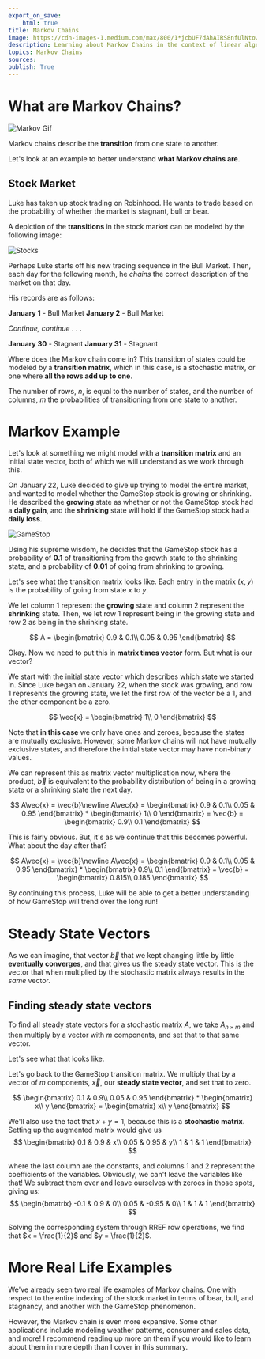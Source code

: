 ```yaml
---
export_on_save:
    html: true
title: Markov Chains
image: https://cdn-images-1.medium.com/max/800/1*jcbUF7dAhAIRS8nfUlNtow.gif
description: Learning about Markov Chains in the context of linear algebra
topics: Markov Chains
sources: 
publish: True
---
```


# What are Markov Chains?

![Markov Gif](https://miro.medium.com/max/516/1*jcbUF7dAhAIRS8nfUlNtow.gif)

Markov chains describe the **transition** from one state to another. 

Let's look at an example to better understand **what Markov chains are**. 

## Stock Market

Luke has taken up stock trading on Robinhood. He wants to trade based on the probability of whether the market is stagnant, bull or bear.

A depiction of the **transitions** in the stock market can be modeled by the following image: 

![Stocks](https://miro.medium.com/max/400/1*oqBd8eLkXyU-h0AhV-m73w.png)

Perhaps Luke starts off his new trading sequence in the Bull Market. Then, each day for the following month, he *chains* the correct description of the market on that day. 

His records are as follows: 

**January 1** - Bull Market 
**January 2** - Bull Market

*Continue, continue* . . . 

**January 30** - Stagnant
**January 31** - Stagnant

Where does the Markov chain come in? This transition of states could be modeled by a **transition matrix**, which in this case, is a <span class="red">stochastic matrix</span>, or one where **all the rows add up to one**. 

The number of rows, $n$, is equal to the number of states, and the number of columns, $m$ the probabilities of transitioning from one state to another.

# Markov Example 

Let's look at something we might model with a **transition matrix** and an <span class="red">initial state vector</span>, both of which we will understand as we work through this. 

On January 22, Luke decided to give up trying to model the entire market, and wanted to model whether the GameStop stock is growing or shrinking. He described the **growing** state as whether or not the GameStop stock had a **daily gain**, and the **shrinking** state will hold if the GameStop stock had a **daily loss**. 

![GameStop](https://images.mktw.net/im-290050?width=1260&size=1.7728531855955678)

Using his supreme wisdom, he decides that the GameStop stock has a probability of **0.1** of transitioning from the growth state to the shrinking state, and a probability of **0.01** of going from shrinking to growing. 

Let's see what the transition matrix looks like. Each entry in the matrix $(x, y)$ is the probability of going from state $x$ to $y$.

We let column 1 represent the **growing** state and column 2 represent the **shrinking** state. Then, we let row 1 represent being in the growing state and row 2 as being in the shrinking state. 

$$
A = 
\begin{bmatrix} 
0.9 & 0.1\\
0.05 & 0.95
\end{bmatrix}
$$

Okay. Now we need to put this in **matrix times vector** form. But what is our vector?

We start with the <span class="red">initial state vector</span> which describes which state we started in. Since Luke began on January 22, when the stock was growing, and row 1 represents the growing state, we let the first row of the vector be a 1, and the other component be a zero. 

$$
\vec{x} = \begin{bmatrix} 
1\\
0
\end{bmatrix}
$$

Note that **in this case** we only have ones and zeroes, because the states are <span class="red">mutually exclusive</span>. However, some Markov chains will not have mutually exclusive states, and therefore the initial state vector may have non-binary values. 

We can represent this as matrix vector multiplication now, where the product, $\vec{b}$ is equivalent to the probability distribution of being in a growing state or a shrinking state the next day. 

$$
A\vec{x} = \vec{b}\newline
A\vec{x} =  \begin{bmatrix} 
0.9 & 0.1\\
0.05 & 0.95
\end{bmatrix} * \begin{bmatrix} 
1\\
0
\end{bmatrix} = \vec{b} = \begin{bmatrix} 
0.9\\
0.1
\end{bmatrix} 
$$

This is fairly obvious. But, it's as we continue that this becomes powerful. What about the day after that? 

$$
A\vec{x} = \vec{b}\newline
A\vec{x} =  \begin{bmatrix} 
0.9 & 0.1\\
0.05 & 0.95
\end{bmatrix} * \begin{bmatrix} 
0.9\\
0.1
\end{bmatrix} = \vec{b} = \begin{bmatrix} 
0.815\\
0.185
\end{bmatrix} 
$$

By continuing this process, Luke will be able to get a better understanding of how GameStop will trend over the long run! 

# Steady State Vectors 

As we can imagine, that vector $\vec{b}$ that we kept changing little by little **eventually converges**, and that gives us the <span class="red">steady state vector</span>.  This is the vector that when multiplied by the stochastic matrix always results in the *same* vector. 

## Finding steady state vectors 

To find all steady state vectors for a stochastic matrix $A$, we take $A_{n \times m}$ and then multiply by a vector with $m$ components, and set that to that same vector. 

Let's see what that looks like. 

Let's go back to the GameStop transition matrix. We multiply that by a vector of $m$ components, $\vec{x}$, our **steady state vector**, and set that to zero. 

$$
\begin{bmatrix} 
0.1 & 0.9\\
0.05 & 0.95
\end{bmatrix} * 
\begin{bmatrix} x\\
y
\end{bmatrix} = \begin{bmatrix} x\\
y
\end{bmatrix} 
$$

We'll also use the fact that $x + y = 1$, because this is a **stochastic matrix**. Setting up the augmented matrix would give us
$$
\begin{bmatrix} 
0.1 & 0.9 & x\\
0.05 & 0.95 & y\\
1 & 1 & 1
\end{bmatrix}
$$

where the <span class="red">last column</span> are the constants, and columns 1 and 2 represent the coefficients of the variables. Obviously, we can't leave the variables like that! We subtract them over and leave ourselves with zeroes in those spots, giving us: 
$$
\begin{bmatrix} 
-0.1 & 0.9 & 0\\
0.05 & -0.95 & 0\\
1 & 1 & 1
\end{bmatrix}
$$

Solving the corresponding system through RREF row operations, we find that $x = \frac{1}{2}$ and $y = \frac{1}{2}$.

# More Real Life Examples 

We've already seen two real life examples of Markov chains. One with respect to the entire indexing of the stock market in terms of bear, bull, and stagnancy, and another with the GameStop phenomenon. 

However, the Markov chain is even more expansive. Some other applications include modeling weather patterns, consumer and sales data, and more! I recommend reading up more on them if you would like to learn about them in more depth than I cover in this summary. 


